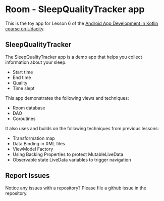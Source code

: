 # Room - SleepQualityTracker app

This is the toy app for Lesson 6 of the [Android App Development in Kotlin course on Udacity](https://classroom.udacity.com/courses/ud9012).

## SleepQualityTracker

The SleepQualityTracker app is a demo app that helps you collect information about your sleep. 
* Start time
* End time
* Quality
* Time slept

This app demonstrates the following views and techniques:
* Room database
* DAO
* Coroutines

It also uses and builds on the following techniques from previous lessons:
* Transformation map
* Data Binding in XML files
* ViewModel Factory
* Using Backing Properties to protect MutableLiveData
* Observable state LiveData variables to trigger navigation

## Report Issues
Notice any issues with a repository? Please file a github issue in the repository.


